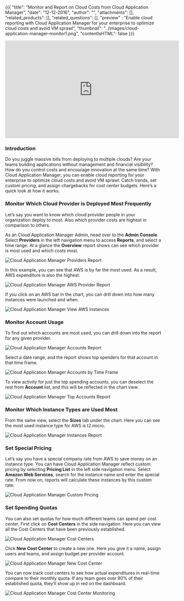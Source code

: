 {{{
  "title": "Monitor and Report on Cloud Costs from Cloud Application Manager",
  "date": "12-12-2016",
  "author": "",
  "attachments": [],
  "related_products": [],
  "related_questions": [],
  "preview" : "Enable cloud reporting with Cloud Application Manager for your enterprise to optimize cloud costs and avoid VM sprawl",
  "thumbnail": "../images/cloud-application-manager-monitor1.png",
  "contentIsHTML": false
}}}

<div class="no-pdf">
<iframe width="560" height="315" src="https://player.vimeo.com/video/111544299" frameborder="0" allowfullscreen></iframe>
</div>

### Introduction

Do you juggle massive bills from deploying to multiple clouds? Are your teams building applications without management and financial visibility? How do you control costs and encourage innovation at the same time? With Cloud Application Manager, you can enable cloud reporting for your enterprise to optimize cloud costs and avoid VM sprawl. Catch trends, set custom pricing, and assign chargebacks for cost center budgets. Here’s a quick look at how it works.

### Monitor Which Cloud Provider is Deployed Most Frequently

Let’s say you want to know which cloud provider people in your organization deploy to most. Also which provider costs are highest in comparison to others.

As an Cloud Application Manager Admin, head over to the **Admin Console**. Select **Providers** in the left navigation menu to access **Reports**, and select a time range. At a glance the **Overview** report shows can see which provider is most used and which costs most.

![Cloud Application Manager Providers Report](../images/cloud-application-manager-monitor1.png)

In this example, you can see that AWS is by far the most used. As a result, AWS expenditure is also the highest.

![Cloud Application Manager AWS Provider Report](../images/cloud-application-manager-monitor2.png)

If you click on an AWS bar in the chart, you can drill down into how many instances were launched and when.

![Cloud Application Manager View AWS Instances](../images/cloud-application-manager-monitor3.png)

### Monitor Account Usage

To find out which accounts are most used, you can drill down into the report for any given provider.

![Cloud Application Manager Accounts Report](../images/cloud-application-manager-monitor4.png)

Select a date range, and the report shows top spenders for that account in that time frame.

![Cloud Application Manager Accounts by Time Frame](../images/cloud-application-manager-monitor5.png)

To view activity for just the top spending accounts, you can deselect the rest from **Account** list, and this will be reflected in the chart view.

![Cloud Application Manager Top Accounts Report](../images/cloud-application-manager-monitor6.png)

### Monitor Which Instance Types are Used Most

From the same view, select the **Sizes** tab under the chart. Here you can see the most used instance type for AWS is t2.micro.

![Cloud Application Manager Instances Report](../images/cloud-application-manager-monitor7.png)

### Set Special Pricing

Let’s say you have a special company rate from AWS to save money on an instance type. You can have Cloud Application Manager reflect custom pricing by selecting **Pricing List** in the left side navigation menu. Select **Amazon Web Services**, search for the instance name and enter the special rate. From now on, reports will calculate these instances by this custom rate.

![Cloud Application Manager Custom Pricing](../images/cloud-application-manager-monitor8.png)

### Set Spending Quotas

You can also set quotas for how much different teams can spend per cost center. First click on **Cost Centers** in the side navigation. Here you can view all the Cost Centers that have been previously established.

![Cloud Application Manager Cost Centers](../images/cloud-application-manager-monitor9.png)

Click **New Cost Center** to create a new one. Here you give it a name, assign users and teams, and assign budget per provider account.

![Cloud Application Manager New Cost Center](../images/cloud-application-manager-monitor10.png)

You can now track cost centers to see how actual expenditures in real-time compare to their monthly quota. If any team goes over 90% of their established quota, they’ll show up in red on the dashboard.

![Cloud Application Manager Cost Center Monitoring](../images/cloud-application-manager-monitor11.png)
